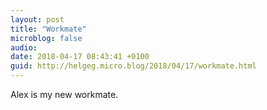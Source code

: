 ```yaml
---
layout: post
title: "Workmate"
microblog: false
audio: 
date: 2018-04-17 08:43:41 +0100
guid: http://helgeg.micro.blog/2018/04/17/workmate.html
---
```



Alex is my new workmate. 

